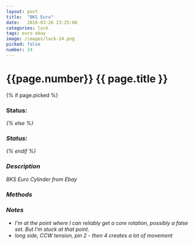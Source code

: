```yaml
---
layout: post
title:  "BKS Euro"
date:   2016-03-26 23:25:00
categories: lock
tags: euro ebay
image: /images/lock-24.png
picked: false
number: 24
---
```


# {{page.number}} {{ page.title }}

{% if page.picked %}
### Status: <i class="fa fa-unlock"/>
{% else %}
### Status: <i class="fa fa-lock"/>
{% endif %}

### Description

BKS Euro Cylinder from Ebay

### Methods

### Notes

- I'm at the point where I can reliably get a core rotation, possibly a false set. But I'm stuck at that point.
- long side, CCW tension, pin 2 - then 4 creates a lot of movement
